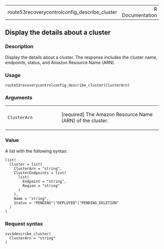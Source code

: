 <table style="width: 100%;">
<tbody>
<tr class="odd">
<td>route53recoverycontrolconfig_describe_cluster</td>
<td style="text-align: right;">R Documentation</td>
</tr>
</tbody>
</table>

## Display the details about a cluster

### Description

Display the details about a cluster. The response includes the cluster
name, endpoints, status, and Amazon Resource Name (ARN).

### Usage

    route53recoverycontrolconfig_describe_cluster(ClusterArn)

### Arguments

<table>
<colgroup>
<col style="width: 35%" />
<col style="width: 65%" />
</colgroup>
<tbody>
<tr class="odd">
<td><code
id="route53recoverycontrolconfig_describe_cluster_:_ClusterArn">ClusterArn</code></td>
<td><p>[required] The Amazon Resource Name (ARN) of the
cluster.</p></td>
</tr>
</tbody>
</table>

### Value

A list with the following syntax:

    list(
      Cluster = list(
        ClusterArn = "string",
        ClusterEndpoints = list(
          list(
            Endpoint = "string",
            Region = "string"
          )
        ),
        Name = "string",
        Status = "PENDING"|"DEPLOYED"|"PENDING_DELETION"
      )
    )

### Request syntax

    svc$describe_cluster(
      ClusterArn = "string"
    )
